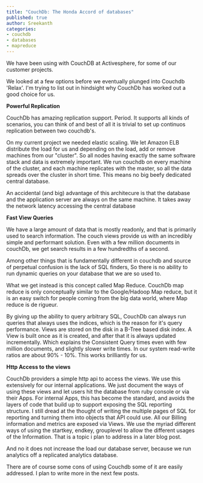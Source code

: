 ```yaml
---
title: "CouchDb: The Honda Accord of databases"
published: true
author: Sreekanth
categories:
- couchdb
- databases
- mapreduce
---
```


We have been using with CouchDB at Activesphere, for some of our customer projects.

We looked at a few options before we eventually plunged into Couchdb 'Relax'. I'm trying to list out in hindsight why CouchDb has worked out a good choice for us.


**Powerful Replication**

CouchDb has amazing replication support. Period. It supports all kinds of scenarios, you can think of and best of all it is trivial to set up continuos replication between two couchdb's.


On my current project we needed elastic scaling. We let Amazon ELB
distribute the load for us and depending on the load, add or remove
machines from our "cluster". So all nodes having exactly the same
software stack and data is extremely important. We run couchdb on
every machine of the cluster, and each machine replicates with the
master, so all the data spreads over the cluster in short time. This
means no big beefy dedicated central database.

An accidental (and big) advantage of this architecure is that the
database and the application server are always on the same machine. It
takes away the network latency accessing the central database


**Fast View Queries**


We have a large amount of data that is mostly readonly, and that is
primarily used to search information. The couch views provide us with
an incredibly simple and performant solution. Even with a few million
documents in couchDb, we get search results in a few hundredths of a
second.

Among other things that is fundamentally different in couchdb and
source of perpetual confusion is the lack of SQL finders, So there is
no ability to run dynamic queries on your database that we are so used
to.

What we get instead is this concept called Map Reduce. CouchDb map
reduce is only conceptually similar to the Google/Hadoop Map reduce,
but it is an easy switch for people coming from the big data world,
where Map reduce is de rigueur.

By giving up the ability to query arbitrary SQL, CouchDb can always
run queries that always uses the indices, which is the reason for it's
query performance. Views are stored on the disk in a B-Tree based disk
index. A View is built once as it is created, and after that it is
always updated incrementally. Which explains the Consistent Query
times even with few million documents, and slightly slower write
times. In our system read-write ratios are about 90% - 10%. This works
brilliantly for us.

**Http Access to the views**

CouchDb providers a simple http api to access the views. We use this
extensively for our internal applications. We just document the ways
of using these views and let users hit the database from ruby console
or via their Apps. For internal Apps, this has become the standard,
and avoids the layers of code that build up to support exposing the
SQL reporting structure. I still dread at the thought of writing the
multiple pages of SQL for reporting and turning them into objects that
API could use. All our Billing information and metrics are exposed via
Views. We use the myriad different ways of using the startkey, endkey,
grouplevel to allow the different usages of the Information. That is a
topic i plan to address in a later blog post.

And no it does not increase the load our database server, because we
run analytics off a replicated analytics database.

There are of course some cons of using Couchdb some of it are easily
addressed. I plan to write more in the next few posts.

